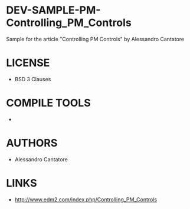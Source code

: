 DEV-SAMPLE-PM-Controlling_PM_Controls
=====================================

Sample for the article "Controlling PM Controls" by Alessandro Cantatore

LICENSE
===============
* BSD 3 Clauses

COMPILE TOOLS
===============
* 
 
AUTHORS
===============
* Alessandro Cantatore

LINKS
===============
* http://www.edm2.com/index.php/Controlling_PM_Controls
